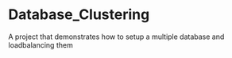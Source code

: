 # Database_Clustering
A project that demonstrates how to setup a multiple database and loadbalancing them 
